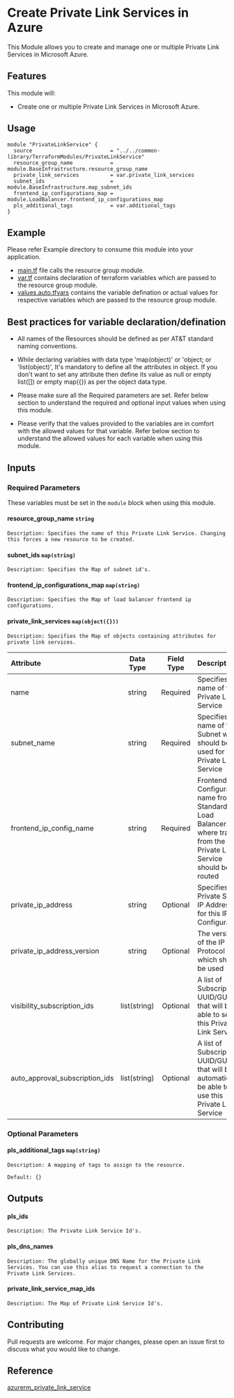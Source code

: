 # Create Private Link Services in Azure

This Module allows you to create and manage one or multiple Private Link Services in Microsoft Azure.

## Features

This module will:

- Create one or multiple Private Link Services in Microsoft Azure.

## Usage

```hcl
module "PrivateLinkService" {
  source                         = "../../common-library/TerraformModules/PrivateLinkService"
  resource_group_name            = module.BaseInfrastructure.resource_group_name
  private_link_services          = var.private_link_services
  subnet_ids                     = module.BaseInfrastructure.map_subnet_ids
  frontend_ip_configurations_map = module.LoadBalancer.frontend_ip_configurations_map
  pls_additional_tags            = var.additional_tags
}
```

## Example

Please refer Example directory to consume this module into your application.

- [main.tf](./main.tf) file calls the resource group module.
- [var.tf](./var.tf) contains declaration of terraform variables which are passed to the resource group module.
- [values.auto.tfvars](./values.auto.tfvars) contains the variable defination or actual values for respective variables which are passed to the resource group module.

## Best practices for variable declaration/defination

- All names of the Resources should be defined as per AT&T standard naming conventions.

- While declaring variables with data type 'map(object)' or 'object; or 'list(object)', It's mandatory to define all the attributes in object. If you don't want to set any attribute then define its value as null or empty list([]) or empty map({}) as per the object data type.

- Please make sure all the Required parameters are set. Refer below section to understand the required and optional input values when using this module.

- Please verify that the values provided to the variables are in comfort with the allowed values for that variable. Refer below section to understand the allowed values for each variable when using this module.

## Inputs

### **Required Parameters**

These variables must be set in the `module` block when using this module.

#### resource_group_name `string`

    Description: Specifies the name of this Private Link Service. Changing this forces a new resource to be created.

#### subnet_ids `map(string)`

    Description: Specifies the Map of subnet id's.

#### frontend_ip_configurations_map `map(string)`

    Description: Specifies the Map of load balancer frontend ip configurations.

#### private_link_services `map(object({}))`

    Description: Specifies the Map of objects containing attributes for private link services.

| Attribute                      |  Data Type   | Field Type | Description                                                                                                                |
| :----------------------------- | :----------: | :--------: | :------------------------------------------------------------------------------------------------------------------------- |
| name                           |    string    |  Required  | Specifies the name of this Private Link Service                                                                            |
| subnet_name                    |    string    |  Required  | Specifies the name of the Subnet which should be used for the Private Link Service                                         |
| frontend_ip_config_name        |    string    |  Required  | Frontend IP Configuration name from a Standard Load Balancer, where traffic from the Private Link Service should be routed |
| private_ip_address             |    string    |  Optional  | Specifies a Private Static IP Address for this IP Configuration                                                            |
| private_ip_address_version     |    string    |  Optional  | The version of the IP Protocol which should be used                                                                        |
| visibility_subscription_ids    | list(string) |  Optional  | A list of Subscription UUID/GUID's that will be able to see this Private Link Service                                      |
| auto_approval_subscription_ids | list(string) |  Optional  | A list of Subscription UUID/GUID's that will be automatically be able to use this Private Link Service                     |

### **Optional Parameters**

#### pls_additional_tags `map(string)`

    Description: A mapping of tags to assign to the resource.

    Default: {}

## Outputs

#### pls_ids

    Description: The Private Link Service Id's.

#### pls_dns_names

    Description: The globally unique DNS Name for the Private Link Services. You can use this alias to request a connection to the Private Link Services.

#### private_link_service_map_ids

    Description: The Map of Private Link Service Id's.

## Contributing

Pull requests are welcome. For major changes, please open an issue first to discuss what you would like to change.

## Reference

[azurerm_private_link_service](https://www.terraform.io/docs/providers/azurerm/r/private_link_service.html)
